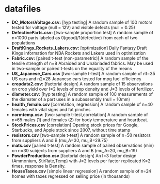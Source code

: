 # datafiles

* **DC_MotorsVoltage.csv:** [hyp testing] A random sample of 100 motors tested for voltage (null = 12V) and visible defects (null = 0.25)
* **DefectiveParts.csv:** [two-sample proportion test] A random sample of n=1000 parts labeled as 0(good)/1(defective) from each of two populations
* **DraftKings_Rockets_Lakers.csv:** [optimization] Daily Fantasy Draft Kings information for NBA Rockets and Lakers used in optimization 
* **Fabric.csv:** [paired t-test (non-parametric)] A random sample of the tensile strength of n=8 Abraided and Unabriaded fabrics.  May be used in two-sample or paired t-tests on the equality of the means
* **US_Japanese_Cars.csv** [two-sample t-test] A random sample of n1=35 US cars and n2=28 Japanese cars tested for mpg fuel efficiency 
* **cropdata2.csv:** [factorial design] A random sample of 15 observations on crop yield over I=2 levels of crop density and J=3 levels of fertilizer. 
* **diameter.csv:** [hyp testing] A random sample of 100 measurements of the diamater of a part uses in a subassembly (null = 10mm)
* **health_female.csv** [correlation, regression] A random sample of n=40 females with vital signs and fat pinches
* **normtemp.csv:** [two-sample t-test,correlation] A random sample of n=65 males (1) and females (2) for body temperature and heartbeat.  
* **StockPrices.csv** [correlation] Opening stock prices for Google, Starbucks, and Apple stock since 2007, without time stamp
* **resistors.csv** [two-sample t-test] A random sample of n=50 resistors from suppliers A and B (mu_A=30, mu_B=29.75)
* **mats.csv** [paired t-test] A random sample of paired observations (min) on n=30 subjects from suppliers A and B (mu_A=20, mu_B=19)
* **PowderProduction.csv** [factorial design] An I=3 factor design (Ammonium, StirRate,Temp) with J=2 levels per factor replicated K=2 times, response is Density.  
* **HouseTaxes.csv** [simple linear regression] A random sample of n=24 homes with taxes regressed on selling price (in thousands) 
